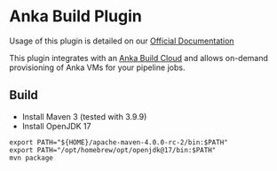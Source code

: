 # Anka Build Plugin

Usage of this plugin is detailed on our [Official Documentation](https://docs.veertu.com/anka/plugins-and-integrations/controller-+-registry/jenkins/)

This plugin integrates with an [Anka Build Cloud](https://ankadocs.veertu.com/docs/anka-build-cloud/) and allows on-demand provisioning of Anka VMs for your pipeline jobs.

## Build

- Install Maven 3 (tested with 3.9.9)
- Install OpenJDK 17

```
export PATH="${HOME}/apache-maven-4.0.0-rc-2/bin:$PATH"
export PATH="/opt/homebrew/opt/openjdk@17/bin:$PATH"
mvn package
```
